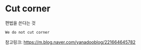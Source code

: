 # Cut corner

편법을 쓴다는 것

`We do not cut corner`

참고링크: https://m.blog.naver.com/yanadooblog/221664645782

